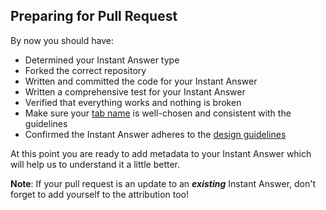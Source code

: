 ## Preparing for Pull Request

By now you should have:

- Determined your Instant Answer type
- Forked the correct repository
- Written and committed the code for your Instant Answer
- Written a comprehensive test for your Instant Answer
- Verified that everything works and nothing is broken
- Make sure your [tab name](https://duck.co/duckduckhack/display_reference#codenamecode-emstringem-required) is well-chosen and consistent with the guidelines
- Confirmed the Instant Answer adheres to the [design guidelines](https://duck.co/duckduckhack/code_styleguide)

At this point you are ready to add metadata to your Instant Answer which will help us to understand it a little better.

**Note**: If your pull request is an update to an ***existing*** Instant Answer, don't forget to add yourself to the attribution too!
